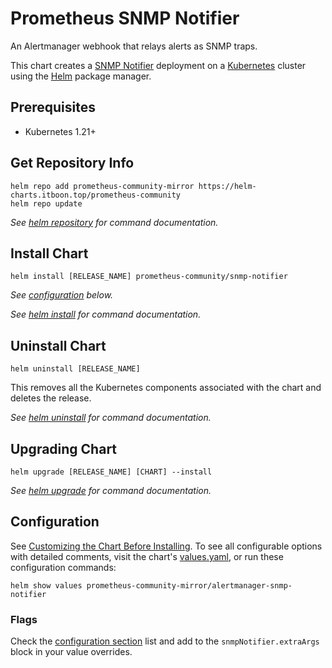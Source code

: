 # Prometheus SNMP Notifier

An Alertmanager webhook that relays alerts as SNMP traps.

This chart creates a [SNMP Notifier](https://github.com/maxwo/snmp_notifier) deployment on a [Kubernetes](http://kubernetes.io) cluster using the [Helm](https://helm.sh) package manager.

## Prerequisites

- Kubernetes 1.21+

## Get Repository Info

```console
helm repo add prometheus-community-mirror https://helm-charts.itboon.top/prometheus-community
helm repo update
```

_See [helm repository](https://helm.sh/docs/helm/helm_repo/) for command documentation._

## Install Chart

```console
helm install [RELEASE_NAME] prometheus-community/snmp-notifier
```

_See [configuration](#configuration) below._

_See [helm install](https://helm.sh/docs/helm/helm_install/) for command documentation._

## Uninstall Chart

```console
helm uninstall [RELEASE_NAME]
```

This removes all the Kubernetes components associated with the chart and deletes the release.

_See [helm uninstall](https://helm.sh/docs/helm/helm_uninstall/) for command documentation._

## Upgrading Chart

```console
helm upgrade [RELEASE_NAME] [CHART] --install
```

_See [helm upgrade](https://helm.sh/docs/helm/helm_upgrade/) for command documentation._

## Configuration

See [Customizing the Chart Before Installing](https://helm.sh/docs/intro/using_helm/#customizing-the-chart-before-installing). To see all configurable options with detailed comments, visit the chart's [values.yaml](./values.yaml), or run these configuration commands:

```console
helm show values prometheus-community-mirror/alertmanager-snmp-notifier
```

### Flags

Check the [configuration section](https://github.com/maxwo/snmp_notifier#snmp-notifier-configuration) list and add to the `snmpNotifier.extraArgs` block in your value overrides.
